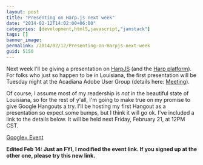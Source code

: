 ```yaml
---
layout: post
title: "Presenting on Harp.js next week"
date: "2014-02-12T14:02:00+06:00"
categories: [development,html5,javascript,"jamstack"]
tags: []
banner_image: 
permalink: /2014/02/12/Presenting-on-Harpjs-next-week
guid: 5150
---
```


<p>
Next week I'll be giving a presentation on <a href="http://harpjs.com">HarpJS</a> (and the <a href="http://www.harp.io">Harp platform</a>). For folks who just so happen to be in Louisiana, the first presentation will be Tuesday night at the Acadiana Adobe User Group (details here: <a href="http://www.acadiana-aug.org/index.cfm/2014/2/4/New-Meeting-Place">Meeting</a>). 
</p>

<p>
Of course, I assume most of my readership is <i>not</i> in the beautiful state of Louisiana, so for the rest of y'all, I'm going to make true on my promise to give Google Hangouts a try. I'll be hosting my first Hangout as a presentation so expect some bumps, but I think it will go ok. I've included a link to the details below. It will be held next Friday, February 21, at 12PM CST. 
</p>

<p>
<a href="https://plus.google.com/u/0/events/c7do60050rpkhunbdquot2458ns">Google+ Event</a>
</p>

<p>
<b>Edited Feb 14: Just an FYI, I modified the event link. If you signed up at the other one, please try this new link. 
</b>
</p>